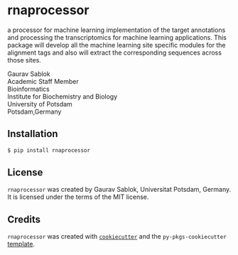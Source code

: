 # rnaprocessor

a processor for machine learning implementation of the target annotations and processing the transcriptomics for machine learning applications. This package will develop all the machine learning site specific modules for the alignment tags and also will extract the corresponding sequences across those sites. 

Gaurav Sablok \
Academic Staff Member \
Bioinformatics \
Institute for Biochemistry and Biology \
University of Potsdam \
Potsdam,Germany

## Installation
```bash
$ pip install rnaprocessor
```
## License
`rnaprocessor` was created by Gaurav Sablok, Universitat Potsdam, Germany. It is licensed under the terms of the MIT license.
## Credits
`rnaprocessor` was created with [`cookiecutter`](https://cookiecutter.readthedocs.io/en/latest/) and the `py-pkgs-cookiecutter` [template](https://github.com/py-pkgs/py-pkgs-cookiecutter).
